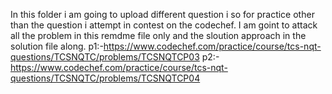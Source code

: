 In this folder i am going to upload different question i so for practice other than the question i attempt in contest on the codechef. I am goint to attack all the problem in this remdme file only and the sloution approach in the solution file along.
p1:-https://www.codechef.com/practice/course/tcs-nqt-questions/TCSNQTC/problems/TCSNQTCP03
p2:-https://www.codechef.com/practice/course/tcs-nqt-questions/TCSNQTC/problems/TCSNQTCP04
